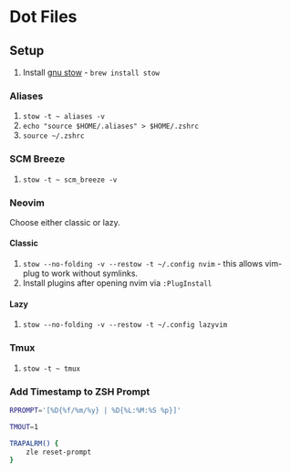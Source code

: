 # Dot Files

## Setup

1. Install [gnu stow](https://www.gnu.org/software/stow/) - `brew install stow`

### Aliases

  1. `stow -t ~ aliases -v`
  1. `echo "source $HOME/.aliases" > $HOME/.zshrc`
  1. `source ~/.zshrc`

### SCM Breeze

  1. `stow -t ~ scm_breeze -v`

### Neovim

Choose either classic or lazy.

#### Classic

  1. `stow --no-folding -v --restow -t ~/.config nvim` - this allows vim-plug to work without symlinks.
  1. Install plugins after opening nvim via `:PlugInstall`

#### Lazy

  1. `stow --no-folding -v --restow -t ~/.config lazyvim`

### Tmux

  1. `stow -t ~ tmux`

### Add Timestamp to ZSH Prompt

```bash
RPROMPT='[%D{%f/%m/%y} | %D{%L:%M:%S %p}]'

TMOUT=1

TRAPALRM() {
    zle reset-prompt
}
```
